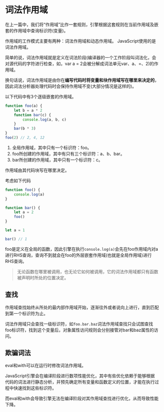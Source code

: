 # 词法作用域

在上一篇中，我们将“作用域”比作一套规则，引擎根据这套规则在当前作用域及嵌套的作用域中查询标识符(变量)。

作用域的工作模式主要有两种：词法作用域和动态作用域。
JavaScript使用的是词法作用域。

简单的说，词法作用域就是定义在词法阶段(编译器的一个工作阶段叫词法化，会对源代码的字符进行检查，如，var a = 2会被分解成词法单元var、a、=、2)的作用域。

换句话说，词法作用域是由你在**编写代码时将变量和块作用域写在哪里来决定的**，因此词法分析器处理代码时会保持作用域不变(大部分情况是这样的)。

以下代码中有3个逐级嵌套的作用域。

```js
function foo(a) {
    let b = a * 2
    function bar(c) {
        console.log(a, b, c)
    }
    bar(b * 3)
}
foo(2) // 2, 4, 12
```

1. 全局作用域，其中只有一个标识符：foo。
2. foo所创建的作用域，其中有只有三个标识符：a、b、bar。
3. bar所创建的作用域，其中只有一个标识符：c。

作用域由其代码块写在哪里决定。

考虑如下代码

```js
function foo() {
    console.log(a)
}

function bar() {
    let a = 2
    foo()
}

let a = 1

bar() // 1
```

foo是定义在全局的函数，因此引擎在执行`console.log(a)`会先在foo作用域内对a进行RHS查询，查询不到就会在foo的外层嵌套作用域(也就是全局作用域)进行RHS查询。

>无论函数在哪里被调用，也无论它如何被调用，它的词法作用域都只有函数被声明时所处的位置决定。

## 查找

作用域查找始终从所处的最内部作用域开始，逐渐往外或者说向上进行，直到匹配到第一个标识符为止。

词法作用域只会查找一级标识符，如`foo.bar.baz`词法作用域查找只会试图查找foo标识符，找到这个变量后，对象属性访问规则会分别接管对bar和baz属性的访问。

## 欺骗词法

eval和with可以在运行时修改词法作用域。

JavaScript引擎会在编译阶段进行数项性能优化，其中有些优化依赖于能够根据代码的词法进行静态分析，并预先确定所有变量和函数定义的位置，才能在执行过程中快速找到这些标识符。

而eval和with会导致引擎无法在编译阶段对其作用域查找进行优化，从而导致性能下降。
